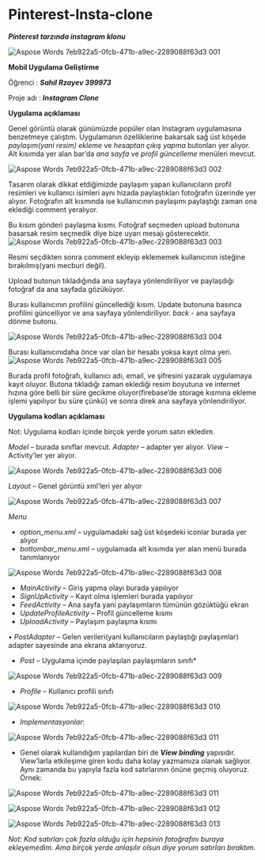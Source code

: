 # Pinterest-Insta-clone

***Pinterest tarzında instagram klonu***



![Aspose Words 7eb922a5-0fcb-471b-a9ec-2289088f63d3 001](https://user-images.githubusercontent.com/58303745/158010866-8d905187-5b99-4950-bbee-280278505b08.png)

**Mobil Uygulama Geliştirme** 

Öğrenci : ***Sahil Rzayev 399973*** 

Proje adı : ***Instagram Clone*** 

**Uygulama açıklaması** 

Genel görüntü olarak günümüzde popüler olan Instagram uygulamasına benzetmeye çalıştım.  Uygulamanın özelliklerine bakarsak sağ üst köşede *paylaşım(yani resim) ekleme* ve *hesaptan çıkış yapma* butonları yer alıyor. Alt kısımda yer alan bar’da *ana sayfa* ve *profil güncelleme* menüleri mevcut.  

![Aspose Words 7eb922a5-0fcb-471b-a9ec-2289088f63d3 002](https://user-images.githubusercontent.com/58303745/158010867-20ce892e-cc04-4d30-a494-bc5aef4e2cd5.png)

Tasarım olarak dikkat etdiğimizde paylaşım yapan kullanıcıların profil resimleri ve kullanıcı isimleri aynı hizada paylaştıkları fotoğrafın üzerinde yer alıyor. Fotoğrafın alt kısmında ise kullanıcının paylaşımı paylaştığı zaman ona eklediği comment yeralıyor. 

Bu kısım gönderi paylaşma kısmı. Fotoğraf seçmeden upload butonuna basarsak resim seçmedik diye bize uyarı mesajı gösterecektir.  
![Aspose Words 7eb922a5-0fcb-471b-a9ec-2289088f63d3 003](https://user-images.githubusercontent.com/58303745/158010870-4888095f-17d1-458c-8a64-6aa67d469d70.png)

Resmi seçdikten sonra comment ekleyip eklememek kullanıcının isteğine bırakılmış(yani mecburi değil).  

Upload butonun tıkladığında ana sayfaya yönlendiriliyor ve paylaşdığı fotoğraf da ana sayfada gözüküyor. 

Burası kullanıcının profilini güncellediği kısım. Update butonuna basınca profilini güncelliyor ve ana sayfaya yönlendiriliyor. *back* - ana sayfaya dönme butonu.

![Aspose Words 7eb922a5-0fcb-471b-a9ec-2289088f63d3 004](https://user-images.githubusercontent.com/58303745/158010873-b8a0bc60-452a-4a4c-b150-c94cf8b8d46e.png)

Burası kullanıcınıdaha önce var olan bir hesabı yoksa kayıt olma yeri.  
![Aspose Words 7eb922a5-0fcb-471b-a9ec-2289088f63d3 005](https://user-images.githubusercontent.com/58303745/158010874-0312c9e6-45fa-48ef-a0d0-5fbc5e97ebdc.png)

Burada profil fotoğrafı, kullanıcı adı, email, ve şifresini yazarak uygulamaya kayıt oluyor. Butona tıkladığı zaman eklediği resim boyutuna ve internet hızına göre belli bir süre gecikme oluyor(firebase’de storage kısmına ekleme işlemi yapılıyor bu süre çünkü) ve sonra direk ana sayfaya yönlendiriliyor. 

**Uygulama kodları açıklaması** 

Not: Uygulama kodları içinde birçok yerde yorum satırı ekledim. 

*Model* – burada sınıflar mevcut. *Adapter* – adapter yer alıyor. *View* – Activity’ler yer alıyor. 

![Aspose Words 7eb922a5-0fcb-471b-a9ec-2289088f63d3 006](https://user-images.githubusercontent.com/58303745/158010875-b8cb9811-e9cb-4c3f-a41e-bdcd3206a33d.png)

*Layout* – Genel görüntü xml’leri yer alıyor 

![Aspose Words 7eb922a5-0fcb-471b-a9ec-2289088f63d3 007](https://user-images.githubusercontent.com/58303745/158010876-54347456-5c06-471b-91b2-d63dca801a0e.png)

*Menu* 

- *option\_menu.xml* – uygulamadaki sağ üst köşedeki iconlar burada yer alıyor 
- *bottombar\_menu.xml* – uygulamada alt kısımda yer alan menü burada tanımlanıyor 

![Aspose Words 7eb922a5-0fcb-471b-a9ec-2289088f63d3 008](https://user-images.githubusercontent.com/58303745/158010877-44367a57-ad0c-4f06-a8e5-e5d78c91777e.png)
- *MainActivity* – Giriş yapma olayı burada yapılıyor 
- *SignUpActivity* – Kayıt olma işlemleri burada yapılıyor 
- *FeedActivity* – Ana sayfa yani paylaşımların tümünün gözüktüğü ekran 
- *UpdateProfileActivity* – Profil güncelleme kısmı 
- *UploadActivity* – Paylaşım paylaşma kısmı 

•  *PostAdapter* – Gelen verileri(yani kullanıcıların paylaştığı paylaşımlar) adapter sayesinde ana ekrana aktarıyoruz. 

- *Post* – Uygulama içinde paylaşılan paylaşımların sınıfı* 

![Aspose Words 7eb922a5-0fcb-471b-a9ec-2289088f63d3 009](https://user-images.githubusercontent.com/58303745/158010879-91ee6175-64c5-4b16-b5f0-89e7ad7d18ca.png)

- *Profile* – Kullanıcı profili sınıfı 

![Aspose Words 7eb922a5-0fcb-471b-a9ec-2289088f63d3 010](https://user-images.githubusercontent.com/58303745/158010880-566862e4-ce1e-4a92-bd30-996b5ced399c.png)

- *Implementasyonlar*: 

![Aspose Words 7eb922a5-0fcb-471b-a9ec-2289088f63d3 011](https://user-images.githubusercontent.com/58303745/158010881-b3e5de5b-473c-45d7-b527-9f1288ead55c.png)

- Genel olarak kullandığım yapılardan biri de ***View binding*** yapısıdır. View’larla etkileşime giren kodu daha kolay yazmamıza olanak sağlıyor. Aynı zamanda bu yapıyla fazla kod satırlarının önüne geçmiş oluyoruz. Örnek: 

![Aspose Words 7eb922a5-0fcb-471b-a9ec-2289088f63d3 011](https://user-images.githubusercontent.com/58303745/158010881-b3e5de5b-473c-45d7-b527-9f1288ead55c.png)

![Aspose Words 7eb922a5-0fcb-471b-a9ec-2289088f63d3 012](https://user-images.githubusercontent.com/58303745/158010883-424193ed-ac26-411c-bfd7-85fc6d2e6889.png)

![Aspose Words 7eb922a5-0fcb-471b-a9ec-2289088f63d3 013](https://user-images.githubusercontent.com/58303745/158010885-334f9ca2-68ff-425f-a6b2-4b4687ff6824.png)

*Not: Kod satırları çok fazla olduğu için hepsinin fotoğrafını buraya ekleyemedim. Ama birçok yerde anlaşılır olsun diye yorum satırları bıraktım.* 
